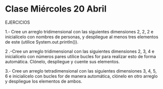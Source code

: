# Clase Miércoles 20 Abril

EJERCICIOS

1.- Cree un arreglo tridimensional con las siguientes dimensiones 2, 2, 2 e inicialícelo con nombres de personas, y despliegue al menos tres elementos de este (utilice System.out.println()).

2 .-Cree un arreglo tridimensional con las siguientes dimensiones 2, 3, 4 e inicialícelo con números pares utilice bucles for para realizar esto de forma automática. Clónelo, despliegue y cuente sus elementos. 

3.- Cree un arreglo tetradimensional con las siguientes dimensiones 3, 4, 5, 6 e inicialícelo con bucles for de manera automática, clónelo en otro arreglo y despliegue los elementos de ambos.
